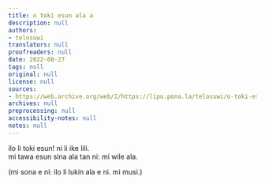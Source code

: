 ```yaml
---
title: o toki esun ala a
description: null
authors:
- telosuwi
translators: null
proofreaders: null
date: 2022-08-27
tags: null
original: null
license: null
sources:
- https://web.archive.org/web/2/https://lipu.pona.la/telosuwi/o-toki-esun-ala-a
archives: null
preprocessing: null
accessibility-notes: null
notes: null
---
```


ilo li toki esun! ni li ike lili.  
mi tawa esun sina ala tan ni: mi wile ala.

(mi sona e ni: ilo li lukin ala e ni. mi musi.)
